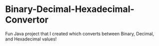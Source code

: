 # Binary-Decimal-Hexadecimal-Convertor
Fun Java project that I created which converts between Binary, Decimal, and Hexadecimal values!
